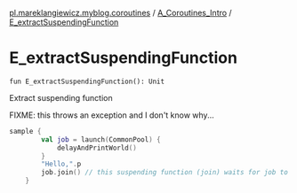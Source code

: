 [pl.mareklangiewicz.myblog.coroutines](../index.md) / [A_Coroutines_Intro](index.md) / [E_extractSuspendingFunction](.)

# E_extractSuspendingFunction

`fun E_extractSuspendingFunction(): Unit`

Extract suspending function

FIXME: this throws an exception and I don't know why...

``` kotlin
sample {
        val job = launch(CommonPool) {
            delayAndPrintWorld()
        }
        "Hello,".p
        job.join() // this suspending function (join) waits for job to finish
    }
```


